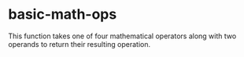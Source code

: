 # basic-math-ops
This function takes one of four mathematical operators along with two operands to return their resulting operation.
